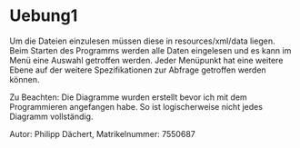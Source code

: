 # Uebung1

Um die Dateien einzulesen müssen diese in resources/xml/data liegen. 
Beim Starten des Programms werden alle Daten eingelesen und es kann im Menü eine Auswahl getroffen werden.
Jeder Menüpunkt hat eine weitere Ebene auf der weitere Spezifikationen zur Abfrage getroffen werden können.

Zu Beachten: Die Diagramme wurden erstellt bevor ich mit dem Programmieren angefangen habe.
So ist logischerweise nicht jedes Diagramm vollständig.

Autor: Philipp Dächert, Matrikelnummer: 7550687